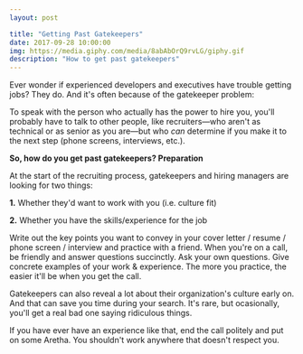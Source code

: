 ```yaml
---
layout: post

title: "Getting Past Gatekeepers"
date: 2017-09-28 10:00:00
img: https://media.giphy.com/media/8abAbOrQ9rvLG/giphy.gif
description: "How to get past gatekeepers"
---
```


Ever wonder if experienced developers and executives have trouble getting jobs? They do. And it's often because of the gatekeeper problem:

To speak with the person who actually has the power to hire you, you'll probably have to talk to other people, like recruiters&mdash;who aren't as technical or as senior as you are&mdash;but who _can_ determine if you make it to the next step (phone screens, interviews, etc.).

**So, how do you get past gatekeepers? Preparation**

At the start of the recruiting process, gatekeepers and hiring managers are looking for two things:

**1.** Whether they'd want to work with you (i.e. culture fit)

**2.** Whether you have the skills/experience for the job

Write out the key points you want to convey in your cover letter / resume / phone screen / interview and practice with a friend. When you're on a call, be friendly and answer questions succinctly. Ask your own questions. Give concrete examples of your work & experience. The more you practice, the easier it'll be when you get the call.

Gatekeepers can also reveal a lot about their organization's culture early on. And that can save you time during your search. It's rare, but ocasionally, you'll get a real bad one saying ridiculous things.

If you have ever have an experience like that, end the call politely and put on some Aretha. You shouldn't work anywhere that doesn't respect you.